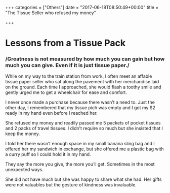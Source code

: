 +++
categories = ["Others"]
date = "2017-06-18T08:50:49+00:00"
title = "The Tissue Seller who refused my money"

+++
# Lessons from a Tissue Pack

### /Greatness is not measured by how much you can gain but how much you can give. Even if it is just tissue paper./

While on my way to the train station from work, I often meet an affable tissue paper seller who sat along the pavement with her merchandise laid on the ground. Each time I approached, she would flash a toothy smile and gently urged me to get a wheelchair for ease and comfort.

I never once made a purchase because there wasn’t a need to. Just the other day, I remembered that my tissue pich was empty and I got my $2 ready in my hand even before I reached her.

She refused my money and readily passed me 5 packets of pocket tissues and 2 packs of travel tissues. I didn’t require so much but she insisted that I keep the money.

I told her there wasn’t enough space in my small banana sling bag and I offered her my sandwich in exchange, but she offered me a plastic bag with a curry puff so I could hold it in my hand.

They say the more you give, the more you’ll get. Sometimes in the most unexpected ways.

She did not have much but she was happy to share what she had. Her gifts were not valuables but the gesture of kindness was invaluable.